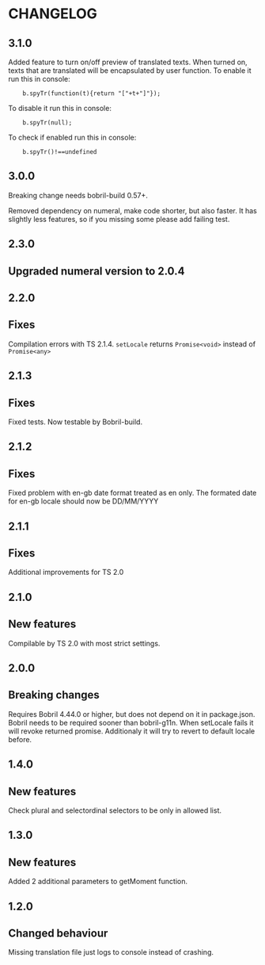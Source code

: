 CHANGELOG
===

3.1.0
--

Added feature to turn on/off preview of translated texts. When turned on, texts that are translated will be encapsulated by user function.
To enable it run this in console:

```
    b.spyTr(function(t){return "["+t+"]"});
```

To disable it run this in console:
```
    b.spyTr(null);
```

To check if enabled run this in console:
```
    b.spyTr()!==undefined
```

3.0.0
--

Breaking change needs bobril-build 0.57+.

Removed dependency on numeral, make code shorter, but also faster. It has slightly less features, so if you missing some please add failing test.

2.3.0
--

Upgraded numeral version to 2.0.4
-

2.2.0
--

Fixes 
-

Compilation errors with TS 2.1.4. `setLocale` returns `Promise<void>` instead of `Promise<any>`

2.1.3
--

Fixes
-

Fixed tests. Now testable by Bobril-build.

2.1.2
--

Fixes
-

Fixed problem with en-gb date format treated as en only. The formated date for en-gb locale should now be DD/MM/YYYY

2.1.1
--

Fixes
-

Additional improvements for TS 2.0
 
2.1.0
--

New features
-

Compilable by TS 2.0 with most strict settings.

2.0.0
--

Breaking changes
-

Requires Bobril 4.44.0 or higher, but does not depend on it in package.json. Bobril needs to be required sooner than bobril-g11n.
When setLocale fails it will revoke returned promise. Additionaly it will try to revert to default locale before.

1.4.0
--

New features
-

Check plural and selectordinal selectors to be only in allowed list.

1.3.0
--

New features
-

Added 2 additional parameters to getMoment function.

1.2.0
--

Changed behaviour
-

Missing translation file just logs to console instead of crashing.
